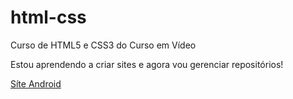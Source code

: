 # html-css
 Curso de HTML5 e  CSS3 do Curso em Vídeo

Estou aprendendo a criar sites e agora vou gerenciar repositórios!

<a href="https://gbribeiro4.github.io/html-css/desafios/d010/android.html"> Síte Android</a> 